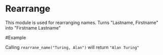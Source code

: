 Rearrange
=========

This module is used for rearranging names.
Turns "Lastname, Firstname" into "Firstname Lastname"

#Example

Calling `rearrane_name("Turing, Alan")` will return `"Alan Turing"`
